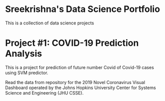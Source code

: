 # Sreekrishna's Data Science Portfolio
This is a collection of data science projects

# Project #1: COVID-19 Prediction Analysis
This is a project for prediction of future number Covid of Covid-19 cases using SVM predictor.

Read the data from repository for the 2019 Novel Coronavirus Visual Dashboard operated by the Johns Hopkins University Center for Systems Science and Engineering (JHU CSSE).

